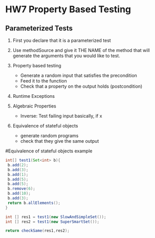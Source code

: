

# HW7 Property Based Testing
## Parameterized Tests
1. First you declare that it is a parameterized test
2. Use methodSource and give it THE NAME of the method that will 
generate the arguments that you would like to test.





1. Property based testing 
    - Generate a random input that satisfies the precondition
    - Feed it to the function
    - Check that a property on the output holds (postcondition)

2. Runtime Exceptions 
3. Algebraic Properties
    - Inverse: Test failing input basically, if x 
4. Equivalence of stateful objects 
    - generate random programs 
    - check that they give the same output 
    
#Equivalence of stateful objects example

```java
int[] test1(Set<int> b){
 b.add(2);
 b.add(3);
 b.add(1);
 b.add(5);
 b.add(5);
 b.remove(6);
 b.add(10);
 b.add(3);
 return b.allElements();
}

int [] res1 = test1(new SlowAndSimpleSet());
int [] res2 = test1(new SuperSmartSet());

return checkSame(res1,res2);
```


 
    